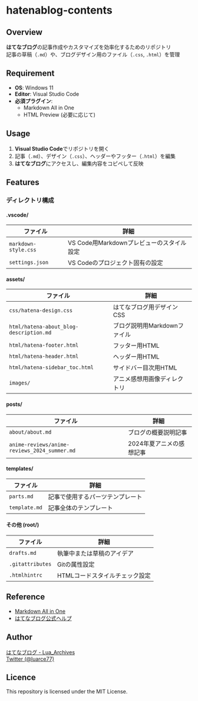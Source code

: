 # hatenablog-contents

## Overview
**はてなブログ**の記事作成やカスタマイズを効率化するためのリポジトリ  
記事の草稿（`.md`）や、ブログデザイン用のファイル（`.css`, `.html`）を管理

## Requirement
- **OS**: Windows 11
- **Editor**: Visual Studio Code
- **必須プラグイン**:
  - Markdown All in One
  - HTML Preview (必要に応じて)

## Usage
1. **Visual Studio Code**でリポジトリを開く
2. 記事（`.md`）、デザイン（`.css`）、ヘッダーやフッター（`.html`）を編集
3. **はてなブログ**にアクセスし、編集内容をコピペして反映

## Features
### ディレクトリ構成
#### .vscode/
| ファイル | 詳細 |
|--------|-----|
| `markdown-style.css` | VS Code用Markdownプレビューのスタイル設定 |
| `settings.json` | VS Codeのプロジェクト固有の設定 |

#### assets/
| ファイル | 詳細 |
|--------|-----|
| `css/hatena-design.css`    | はてなブログ用デザインCSS |
| `html/hatena-about_blog-description.md` | ブログ説明用Markdownファイル |
| `html/hatena-footer.html` | フッター用HTML |
| `html/hatena-header.html` | ヘッダー用HTML |
| `html/hatena-sidebar_toc.html` | サイドバー目次用HTML |
| `images/` | アニメ感想用画像ディレクトリ |

#### posts/
| ファイル | 詳細 |
|--------|-----|
| `about/about.md` | ブログの概要説明記事 |
| `anime-reviews/anime-reviews_2024_summer.md` | 2024年夏アニメの感想記事 |

#### templates/
| ファイル | 詳細 |
|--------|-----|
| `parts.md` | 記事で使用するパーツテンプレート |
| `template.md` | 記事全体のテンプレート |

#### その他 (root/)
| ファイル | 詳細 |
|--------|-----|
| `drafts.md` | 執筆中または草稿のアイデア |
| `.gitattributes` | Gitの属性設定 |
| `.htmlhintrc` | HTMLコードスタイルチェック設定 |

## Reference
- [Markdown All in One](https://marketplace.visualstudio.com/items?itemName=yzhang.markdown-all-in-one)
- [はてなブログ公式ヘルプ](https://help.hatenablog.com/)

## Author

[はてなブログ - Lua_Archives](https://luarce.hatenablog.com/archive)  
[Twitter (@luarce77)](https://twitter.com/luarce77)

## Licence
This repository is licensed under the MIT License.
